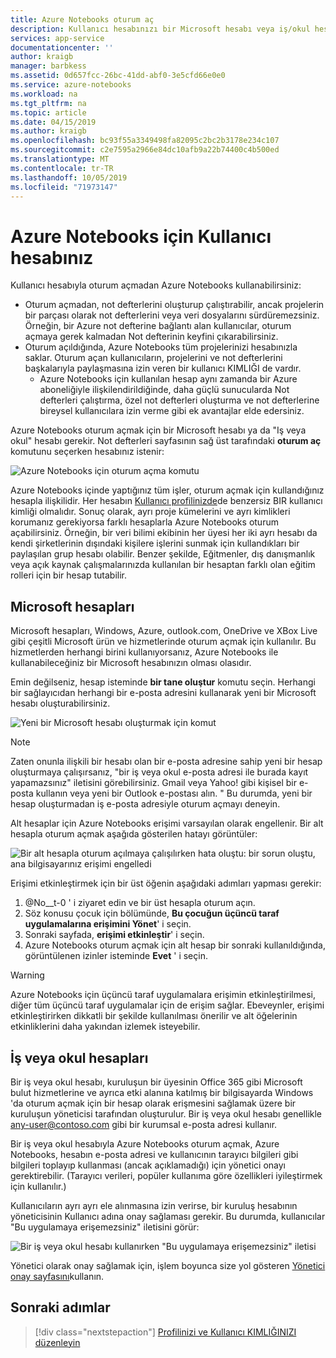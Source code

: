 ```yaml
---
title: Azure Notebooks oturum aç
description: Kullanıcı hesabınızı bir Microsoft hesabı veya iş/okul hesabı kullanarak Azure Notebooks için yapılandırın.
services: app-service
documentationcenter: ''
author: kraigb
manager: barbkess
ms.assetid: 0d657fcc-26bc-41dd-abf0-3e5cfd66e0e0
ms.service: azure-notebooks
ms.workload: na
ms.tgt_pltfrm: na
ms.topic: article
ms.date: 04/15/2019
ms.author: kraigb
ms.openlocfilehash: bc93f55a3349498fa82095c2bc2b3178e234c107
ms.sourcegitcommit: c2e7595a2966e84dc10afb9a22b74400c4b500ed
ms.translationtype: MT
ms.contentlocale: tr-TR
ms.lasthandoff: 10/05/2019
ms.locfileid: "71973147"
---
```

# <a name="your-user-account-for-azure-notebooks"></a>Azure Notebooks için Kullanıcı hesabınız

Kullanıcı hesabıyla oturum açmadan Azure Notebooks kullanabilirsiniz:

- Oturum açmadan, not defterlerini oluşturup çalıştırabilir, ancak projelerin bir parçası olarak not defterlerini veya veri dosyalarını sürdüremezsiniz. Örneğin, bir Azure not defterine bağlantı alan kullanıcılar, oturum açmaya gerek kalmadan Not defterinin keyfini çıkarabilirsiniz.
- Oturum açıldığında, Azure Notebooks tüm projelerinizi hesabınızla saklar. Oturum açan kullanıcıların, projelerini ve not defterlerini başkalarıyla paylaşmasına izin veren bir kullanıcı KIMLIĞI de vardır.
  - Azure Notebooks için kullanılan hesap aynı zamanda bir Azure aboneliğiyle ilişkilendirildiğinde, daha güçlü sunucularda Not defterleri çalıştırma, özel not defterleri oluşturma ve not defterlerine bireysel kullanıcılara izin verme gibi ek avantajlar elde edersiniz.

Azure Notebooks oturum açmak için bir Microsoft hesabı ya da "Iş veya okul" hesabı gerekir. Not defterleri sayfasının sağ üst tarafındaki **oturum aç** komutunu seçerken hesabınız istenir:

![Azure Notebooks için oturum açma komutu](media/accounts/sign-in-command.png)

Azure Notebooks içinde yaptığınız tüm işler, oturum açmak için kullandığınız hesapla ilişkilidir. Her hesabın [Kullanıcı profilinizde](azure-notebooks-user-profile.md)de benzersiz BIR kullanıcı kimliği olmalıdır. Sonuç olarak, ayrı proje kümelerini ve ayrı kimlikleri korumanız gerekiyorsa farklı hesaplarla Azure Notebooks oturum açabilirsiniz. Örneğin, bir veri bilimi ekibinin her üyesi her iki ayrı hesabı da kendi şirketlerinin dışındaki kişilere işlerini sunmak için kullandıkları bir paylaşılan grup hesabı olabilir. Benzer şekilde, Eğitmenler, dış danışmanlık veya açık kaynak çalışmalarınızda kullanılan bir hesaptan farklı olan eğitim rolleri için bir hesap tutabilir.

## <a name="microsoft-accounts"></a>Microsoft hesapları

Microsoft hesapları, Windows, Azure, outlook.com, OneDrive ve XBox Live gibi çeşitli Microsoft ürün ve hizmetlerinde oturum açmak için kullanılır. Bu hizmetlerden herhangi birini kullanıyorsanız, Azure Notebooks ile kullanabileceğiniz bir Microsoft hesabınızın olması olasıdır.

Emin değilseniz, hesap isteminde **bir tane oluştur** komutu seçin. Herhangi bir sağlayıcıdan herhangi bir e-posta adresini kullanarak yeni bir Microsoft hesabı oluşturabilirsiniz.

![Yeni bir Microsoft hesabı oluşturmak için komut](media/accounts/create-new-microsoft-account.png)

> [!Note]
> Zaten onunla ilişkili bir hesabı olan bir e-posta adresine sahip yeni bir hesap oluşturmaya çalışırsanız, "bir iş veya okul e-posta adresi ile burada kayıt yapamazsınız" iletisini görebilirsiniz. Gmail veya Yahoo! gibi kişisel bir e-posta kullanın veya yeni bir Outlook e-postası alın. " Bu durumda, yeni bir hesap oluşturmadan iş e-posta adresiyle oturum açmayı deneyin.

Alt hesaplar için Azure Notebooks erişimi varsayılan olarak engellenir. Bir alt hesapla oturum açmak aşağıda gösterilen hatayı görüntüler:

![Bir alt hesapla oturum açılmaya çalışılırken hata oluştu: bir sorun oluştu, ana bilgisayarınız erişimi engelledi](media/accounts/child-account-error.png)

Erişimi etkinleştirmek için bir üst öğenin aşağıdaki adımları yapması gerekir:

1. @No__t-0 ' i ziyaret edin ve bir üst hesapla oturum açın.
1. Söz konusu çocuk için bölümünde, **Bu çocuğun üçüncü taraf uygulamalarına erişimini Yönet**' i seçin.
1. Sonraki sayfada, **erişimi etkinleştir**' i seçin.
1. Azure Notebooks oturum açmak için alt hesap bir sonraki kullanıldığında, görüntülenen izinler isteminde **Evet** ' i seçin.

> [!Warning]
> Azure Notebooks için üçüncü taraf uygulamalara erişimin etkinleştirilmesi, diğer tüm üçüncü taraf uygulamalar için de erişim sağlar. Ebeveynler, erişimi etkinleştirirken dikkatli bir şekilde kullanılması önerilir ve alt öğelerinin etkinliklerini daha yakından izlemek isteyebilir.

## <a name="work-or-school-accounts"></a>İş veya okul hesapları

Bir iş veya okul hesabı, kuruluşun bir üyesinin Office 365 gibi Microsoft bulut hizmetlerine ve ayrıca etki alanına katılmış bir bilgisayarda Windows 'da oturum açmak için bir hesap olarak erişmesini sağlamak üzere bir kuruluşun yöneticisi tarafından oluşturulur. Bir iş veya okul hesabı genellikle any-user@contoso.com gibi bir kurumsal e-posta adresi kullanır.

Bir iş veya okul hesabıyla Azure Notebooks oturum açmak, Azure Notebooks, hesabın e-posta adresi ve kullanıcının tarayıcı bilgileri gibi bilgileri toplayıp kullanması (ancak açıklamadığı) için yönetici onayı gerektirebilir. (Tarayıcı verileri, popüler kullanıma göre özellikleri iyileştirmek için kullanılır.)

Kullanıcıların ayrı ayrı ele alınmasına izin verirse, bir kuruluş hesabının yöneticisinin Kullanıcı adına onay sağlaması gerekir. Bu durumda, kullanıcılar "Bu uygulamaya erişemezsiniz" iletisini görür:

![Bir iş veya okul hesabı kullanırken "Bu uygulamaya erişemezsiniz" iletisi](media/accounts/consent-permissions-denied.png)

Yönetici olarak onay sağlamak için, işlem boyunca size yol gösteren [Yönetici onay sayfasını](https://notebooks.azure.com/account/adminConsent)kullanın.

## <a name="next-steps"></a>Sonraki adımlar  

> [!div class="nextstepaction"]
> [Profilinizi ve Kullanıcı KIMLIĞINIZI düzenleyin](azure-notebooks-user-profile.md)
